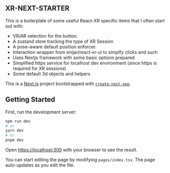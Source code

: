 ## XR-NEXT-STARTER

This is a boilerplate of some useful React-XR specific items that I often start out with:

- VR/AR selection for the button.
- A zustand store tracking the type of XR Session
- A pose-aware default position enforcer.
- Interaction wrapper from enijar/react-xr-ui to simplfy clicks and such
- Uses Nextjs framework with some basic options prepared
- Simplified https service for localhost dev environment (since https is required for XR sessions)
- Some default 3d objects and helpers

This is a [Next.js](https://nextjs.org/) project bootstrapped with [`create-next-app`](https://github.com/vercel/next.js/tree/canary/packages/create-next-app).

## Getting Started

First, run the development server:

```bash
npm run dev
# or
yarn dev
# or
pnpm dev
```

Open [https://localhost:300](https://localhost:300) with your browser to see the result.

You can start editing the page by modifying `pages/index.tsx`. The page auto-updates as you edit the file.
